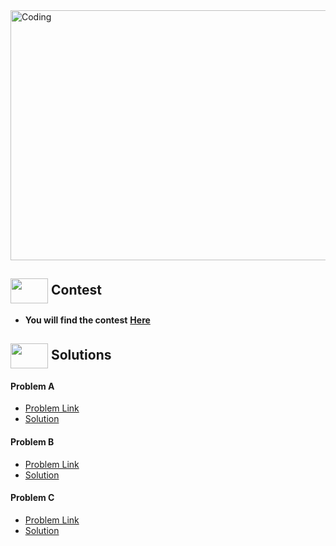 <img alt="Coding" width="800px" height="400px" src="https://cdn.dribbble.com/users/1959912/screenshots/6463995/competition_dribbble.gif">

## <img src = "https://cdn.dribbble.com/users/2131993/screenshots/4948736/media/421d4ed2f3d23c73d64d20963f61f422.gif" align = "center" width = "60px" height = "40px"> Contest
- **You will find the contest** [**Here**](https://codeforces.com/contest/1850)


## <img src = "https://cdn.dribbble.com/users/1138721/screenshots/10809828/media/478d32b2e65c8c3194b7f2154e179231.gif" align = "center" width = "60px" height = "40px"> Solutions

#### Problem A
- [Problem Link](https://codeforces.com/contest/1850/problem/A)
- [Solution](https://github.com/khalid586/Live-and-Virtual-Contests/blob/main/LIve%20Contests/CF%20Round%20886/A_.cpp)

#### Problem B
- [Problem Link](https://codeforces.com/contest/1850/problem/B)
- [Solution](https://github.com/khalid586/Live-and-Virtual-Contests/blob/main/LIve%20Contests/CF%20Round%20886/B_.cpp)

#### Problem C
- [Problem Link](https://codeforces.com/contest/1850/problem/C)
- [Solution](https://github.com/khalid586/Live-and-Virtual-Contests/blob/main/LIve%20Contests/CF%20Round%20886/C_.cpp)